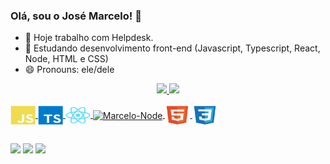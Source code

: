 ### Olá, sou o José Marcelo! 👋

- 🔭 Hoje trabalho com Helpdesk.
- 🌱 Estudando desenvolvimento front-end (Javascript, Typescript, React, Node, HTML e CSS)
- 😄 Pronouns: ele/dele

<div align="center">
  <a href="https://github.com/JoseMarceloSuzano">
  <img height="180em" src="https://github-readme-stats.vercel.app/api?username=JoseMarceloSuzano&show_icons=true&theme=dracula&include_all_commits=true&count_private=true"/>
  <img heigth="180em" src="https://github-readme-stats.vercel.app/api/top-langs/?username=JoseMarceloSuzano&layout=compact&langs_count-16&theme-dracula"/>
</div>
  
  <div style="display: inline_block"><br>
  <img align="center" alt="Marcelo-Js" height="30" width="40" src="https://raw.githubusercontent.com/devicons/devicon/master/icons/javascript/javascript-plain.svg">
  <img align="center" alt="Marcelo-Ts" height="30" width="40" src="https://raw.githubusercontent.com/devicons/devicon/master/icons/typescript/typescript-plain.svg">
  <img align="center" alt="Marcelo-React" height="30" width="40" src="https://raw.githubusercontent.com/devicons/devicon/master/icons/react/react-original.svg">
  <img align="center" alt="Marcelo-Node" height="30" width="40" src="https://cdn.jsdelivr.net/gh/devicons/devicon/icons/nodejs/nodejs-original.svg">
  <img align="center" alt="Marcelo-HTML" height="30" width="40" src="https://raw.githubusercontent.com/devicons/devicon/master/icons/html5/html5-original.svg">
  <img align="center" alt="Marcelo-CSS" height="30" width="40" src="https://raw.githubusercontent.com/devicons/devicon/master/icons/css3/css3-original.svg">          
    
</div>
  
##
 
<div>
  <a href="https://www.instagram.com/marcello.santos27/" target="_blank"><img src="https://img.shields.io/badge/-Instagram-%23E4405F?style=for-the-badge&logo=instagram&logoColor=white" target="_blank"></a>
  <a href = "mailto:marcellinjr02@gmail.com"><img src="https://img.shields.io/badge/-Gmail-%23333?style=for-the-badge&logo=gmail&logoColor=white" target="_blank"></a>
  <a href="www.linkedin.com/in/josé-marcelo-suzano-dos-santos-junior" target="_blank"><img src="https://img.shields.io/badge/-LinkedIn-%230077B5?style=for-the-badge&logo=linkedin&logoColor=white" target="_blank"></a>
  
</div>
